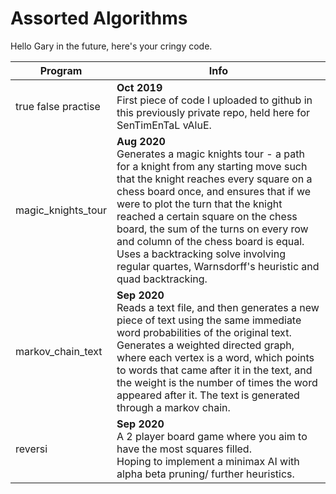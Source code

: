 # Assorted Algorithms
Hello Gary in the future, here's your cringy code.

|Program|Info|
|---|---|
|<span>true false practise</span>|<b>Oct 2019</b><br>First piece of code I uploaded to github in this previously private repo, held here for SenTimEnTaL vAluE.|
|magic_knights_tour|<b>Aug 2020</b><br>Generates a magic knights tour - a path for a knight from any starting move such that the knight reaches every square on a chess board once, and ensures that if we were to plot the turn that the knight reached a certain square on the chess board, the sum of the turns on every row and column of the chess board is equal. <br>Uses a backtracking solve involving regular quartes, Warnsdorff's heuristic and quad backtracking.|
|markov_chain_text|<b>Sep 2020</b><br>Reads a text file, and then generates a new piece of text using the same immediate word probabilities of the original text. <br>Generates a weighted directed graph, where each vertex is a word, which points to words that came after it in the text, and the weight is the number of times the word appeared after it. The text is generated through a markov chain.|
|reversi|<b>Sep 2020</b><br>A 2 player board game where you aim to have the most squares filled. <br>Hoping to implement a minimax AI with alpha beta pruning/ further heuristics.|

